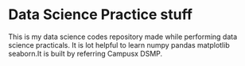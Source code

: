 # Data Science Practice stuff
This is my data science codes repository made while performing data science practicals. It is lot helpful to learn numpy pandas matplotlib seaborn.It is built by referring Campusx DSMP.
